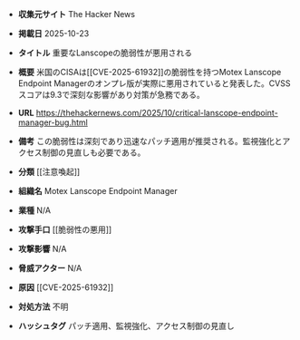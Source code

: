 - **収集元サイト**
The Hacker News

- **掲載日**
2025-10-23

- **タイトル**
重要なLanscopeの脆弱性が悪用される

- **概要**
米国のCISAは[[CVE-2025-61932]]の脆弱性を持つMotex Lanscope Endpoint Managerのオンプレ版が実際に悪用されていると発表した。CVSSスコアは9.3で深刻な影響があり対策が急務である。

- **URL**
https://thehackernews.com/2025/10/critical-lanscope-endpoint-manager-bug.html

- **備考**
この脆弱性は深刻であり迅速なパッチ適用が推奨される。監視強化とアクセス制御の見直しも必要である。

- **分類**
[[注意喚起]]

- **組織名**
Motex Lanscope Endpoint Manager

- **業種**
N/A

- **攻撃手口**
[[脆弱性の悪用]]

- **攻撃影響**
N/A

- **脅威アクター**
N/A

- **原因**
[[CVE-2025-61932]]

- **対処方法**
不明

- **ハッシュタグ**
パッチ適用、監視強化、アクセス制御の見直し
